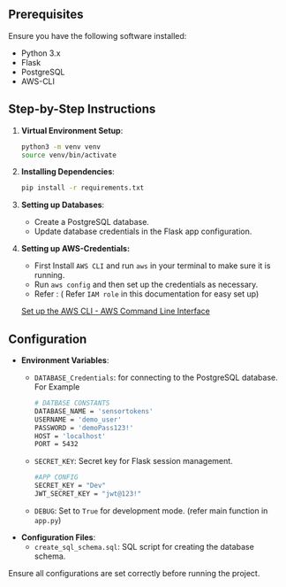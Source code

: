 ## Prerequisites

Ensure you have the following software installed:

- Python 3.x
- Flask
- PostgreSQL
- AWS-CLI

## Step-by-Step Instructions

1. **Virtual Environment Setup**:
    
    ```bash
    python3 -m venv venv
    source venv/bin/activate
    
    ```
    
2. **Installing Dependencies**:
    
    ```bash
    pip install -r requirements.txt
    
    ```
    
3. **Setting up Databases**:
    - Create a PostgreSQL database.
    - Update database credentials in the Flask app configuration.
4. **Setting up AWS-Credentials:**
    - First Install `AWS CLI` and run `aws` in your terminal to make sure it is running.
    - Run  `aws config`  and then set up the credentials as necessary.
    - Refer : ( Refer `IAM role` in this documentation for easy set up)
    
    [Set up the AWS CLI - AWS Command Line Interface](https://docs.aws.amazon.com/cli/latest/userguide/getting-started-quickstart.html)
    

## Configuration

- **Environment Variables**:
    - `DATABASE_Credentials`:  for connecting to the PostgreSQL database. For Example
        
        ```bash
        # DATBASE CONSTANTS
        DATABASE_NAME = 'sensortokens'
        USERNAME = 'demo_user'
        PASSWORD = 'demoPass123!'
        HOST = 'localhost'
        PORT = 5432
        ```
        
    - `SECRET_KEY`: Secret key for Flask session management.
        
        ```bash
        #APP CONFIG
        SECRET_KEY = "Dev"
        JWT_SECRET_KEY = "jwt@123!"
        ```
        
    - `DEBUG`: Set to `True` for development mode. (refer main function in `app.py`)
- **Configuration Files**:
    - `create_sql_schema.sql`: SQL script for creating the database schema.

Ensure all configurations are set correctly before running the project.